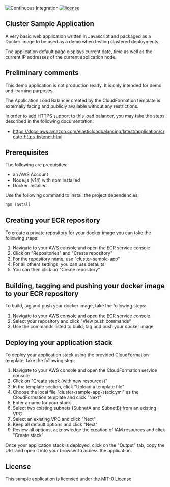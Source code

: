 ![Continuous Integration](https://github.com/aws-samples/cluster-sample-app/actions/workflows/ci.yml/badge.svg)
[![license](https://img.shields.io/badge/license-MIT-green)](https://github.com/aws-samples/cluster-sample-app/blob/main/LICENSE)
## Cluster Sample Application
A very basic web application written in Javascript and packaged as a Docker image to be used as a demo when testing clustered deployments.

The application default page displays current date, time as well as the current IP addresses of the current application node.

## Preliminary comments

This demo application is not production ready. It is only intended for demo and learning purposes.

The Application Load Balancer created by the CloudFormation template is externally facing and publicly available without any restrictions.

In order to add HTTPS support to this load balancer, you may take the steps described in the following documentation:
- https://docs.aws.amazon.com/elasticloadbalancing/latest/application/create-https-listener.html


## Prerequisites

The following are prequisites:
- an AWS Account
- Node.js (v14) with npm installed
- Docker installed

Use the following command to install the project dependencies:
```
npm install
```

## Creating your ECR repository

To create a private repository for your docker image you can take the following steps:
1. Navigate to your AWS console and open the ECR service console
2. Click on "Repositories" and "Create repository"
3. For the repository name, use "cluster-sample-app"
4. For all others settings, you can use defaults
5. You can then click on "Create repository"


## Building, tagging and pushing your docker image to your ECR repository

To build, tag and push your docker image, take the following steps:
1. Navigate to your AWS console and open the ECR service console
2. Select your repository and click "View push commands"
3. Use the commands listed to build, tag and push your docker image

## Deploying your application stack

To deploy your application stack using the provided CloudFormation template, take the following step:
1. Navigate to your AWS console and open the CloudFormation service console
2. Click on "Create stack (with new resources)"
3. In the template section, click "Upload a template file"
4. Choose the local file "cluster-sample-app-stack.yml" as the CloudFormation template and click "Next"
5. Enter a name for your stack
6. Select two existing subnets (SubnetA and SubnetB) from an existing VPC
7. Select an existing VPC and click "Next"
8. Keep all default options and click "Next"
9. Review all options, acknowledge the creation of IAM resources and click "Create stack"

Once your application stack is deployed, click on the "Output" tab, copy the URL and open it into your browser to access the application.

## License

This sample application is licensed under [the MIT-0 License](https://github.com/aws/mit-0).
